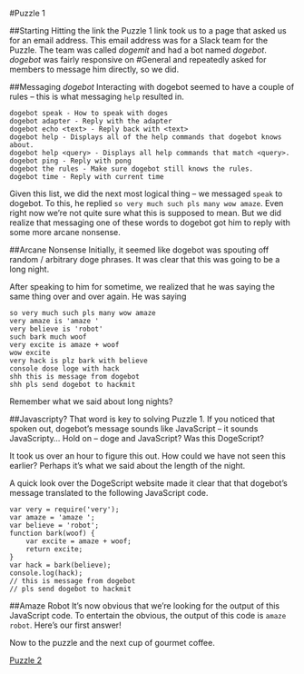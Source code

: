 #Puzzle 1

##Starting
Hitting the link the Puzzle 1 link took us to a page that asked us for an email address. This email address was for a Slack team for the Puzzle. The team was called _dogemit_ and had a bot named _dogebot_. _dogebot_ was fairly responsive on #General and repeatedly asked for members to message him directly, so we did.

##Messaging _dogebot_
Interacting with dogebot seemed to have a couple of rules – this is what messaging `help` resulted in.
```
dogebot speak - How to speak with doges
dogebot adapter - Reply with the adapter
dogebot echo <text> - Reply back with <text>
dogebot help - Displays all of the help commands that dogebot knows about.
dogebot help <query> - Displays all help commands that match <query>.
dogebot ping - Reply with pong
dogebot the rules - Make sure dogebot still knows the rules.
dogebot time - Reply with current time
```
Given this list, we did the next most logical thing – we messaged `speak` to dogebot. To this, he replied `so very much such pls many wow amaze`. Even right now we’re not quite sure what this is supposed to mean. But we did realize that messaging one of these words to dogebot got him to reply with some more arcane nonsense.

##Arcane Nonsense
Initially, it seemed like dogebot was spouting off random / arbitrary doge phrases. It was clear that this was going to be a long night.

After speaking to him for sometime, we realized that he was saying the same thing over and over again. He was saying
```
so very much such pls many wow amaze
very amaze is 'amaze '
very believe is 'robot'
such bark much woof
very excite is amaze + woof
wow excite
very hack is plz bark with believe
console dose loge with hack
shh this is message from dogebot
shh pls send dogebot to hackmit
```
Remember what we said about long nights?

##Javascripty?
That word is key to solving Puzzle 1. If you noticed that spoken out, dogebot’s message sounds like JavaScript – it sounds JavaScripty… Hold on – doge and JavaScript? Was this DogeScript?

It took us over an hour to figure this out. How could we have not seen this earlier? Perhaps it’s what we said about the length of the night.

A quick look over the DogeScript website made it clear that that dogebot’s message translated to the following JavaScript code.
```
var very = require('very');
var amaze = 'amaze ';
var believe = 'robot';
function bark(woof) {
    var excite = amaze + woof;
    return excite;
}
var hack = bark(believe);
console.log(hack);
// this is message from dogebot 
// pls send dogebot to hackmit
```

##Amaze Robot
It’s now obvious that we’re looking for the output of this JavaScript code. To entertain the obvious, the output of this code is `amaze robot`. Here’s our first answer!

Now to the puzzle and the next cup of gourmet coffee.

[Puzzle 2](https://github.com/MAKE-UIUC/CrackMIT/tree/master/Puzzle%202)

